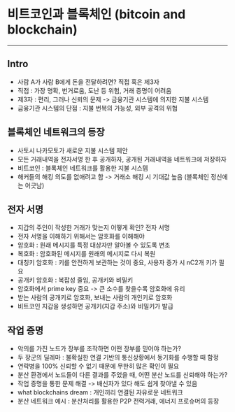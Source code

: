 # 비트코인과 블록체인 (bitcoin and blockchain)
***
## Intro
- 사람 A가 사람 B에게 돈을 전달하려면? 직접 혹은 제3자
- 직접 : 가장 명확, 번거로움, 도난 등 위험, 거래 증명이 어려움
- 제3자 : 편리, 그러나 신뢰의 문제 -> 금융기관 시스템에 의지한 지불 시스템
- 금융기관 시스템의 단점 : 지불 번복의 가능성, 외부 공격의 위협
## 블록체인 네트워크의 등장
- 사토시 나카모토가 새로운 지불 시스템 제안
- 모든 거래내역을 전자서명 한 후 공개하자, 공개된 거래내역을 네트워크에 저장하자
- 비트코인 : 블록체인 네트워크를 활용한 지불 시스템
- 해커들의 해킹 의도를 없애려고 함 -> 거래소 해킹 시 기대값 높음 (블록체인 정신에는 어긋남)
## 전자 서명
- 지갑의 주인이 작성한 거래가 맞는지 어떻게 확인? 전자 서명
- 전자 서명을 이해하기 위해서는 암호화를 이해해야
- 암호화 : 원래 메시지를 특정 대상자만 알아볼 수 있도록 변조
- 복호화 : 암호화된 메시지를 원래의 메시지로 다시 복원
- 대칭키 암호화 : 키를 안전하게 보관하는 것이 중요, 사용자 증가 시 nC2개 키가 필요
- 공개키 암호화 : 복잡성 줄임, 공개키와 비밀키
- 암호화에서 prime key 중요 -> 큰 소수를 찾을수록 암호화에 유리
- 받는 사람의 공개키로 암호화, 보내는 사람의 개인키로 암호화
- 비트코인 지갑을 생성하면 공개키(지갑 주소)와 비밀키가 발급
## 작업 증명
- 악의를 가진 노드가 장부를 조작하면 어떤 장부를 믿어야 하는가?
- 두 장군의 딜레마 : 불확실한 연결 기반의 통신상황에서 동기화를 수행할 때 함정
- 연락병을 100% 신뢰할 수 없기 때문에 무한히 많은 확인이 필요
- 분산 환경에서 노드들이 다른 결과를 주었을 때, 어떤 분산 노드를 신뢰해야 하는가?
- 작업 증명을 통한 문제 해결 -> 배신자가 있다 해도 쉽게 찾아낼 수 있음
- what blockchains dream : 개인끼리 연결된 자유로운 네트워크
- 분산 네트워크 예시 : 분산처리를 활용한 P2P 전력거래, 에너지 프로슈머의 등장
